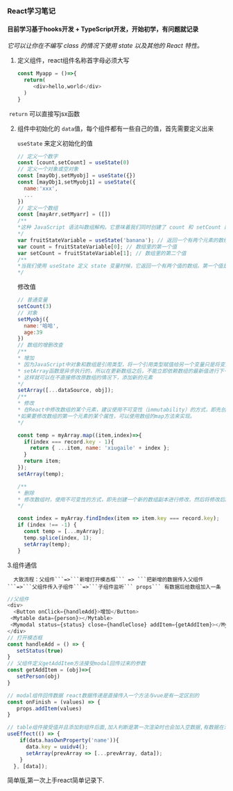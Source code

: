 ### React学习笔记

#### 目前学习基于hooks开发 + TypeScript开发，开始初学，有问题就记录

*它可以让你在不编写 class 的情况下使用 state 以及其他的 React 特性。*

1. 定义组件，react组件名称首字母必须大写

   ``` javascript
   const Myapp = ()=>{
     return(
     	<div>hello,world</div>
     )
   }
   ```

​			``` return ``` 可以直接写jsx函数

2. 组件中初始化的 ``` data ```值，每个组件都有一些自己的值，首先需要定义出来

   ``` useState ``` 来定义初始化的值

   ``` javascript
   // 定义一个数字
   const [count,setCount] = useState(0)
   // 定义一个对象或空对象
   const [mayObj,setMyobj] = useState({})
   const [mayObj1,setMyobj1] = useState({
     name:'xxx',
     ...
   })
   // 定义一个数组
   const [mayArr,setMyarr] = ([])
   /**
   *这种 JavaScript 语法叫数组解构。它意味着我们同时创建了 count 和 setCount 两个变量，count 的值为 useState 返回的第一个值，setCount 是返回的第二个值。它等价于下面的代码：
   */
   var fruitStateVariable = useState('banana'); // 返回一个有两个元素的数组
   var count = fruitStateVariable[0]; // 数组里的第一个值
   var setCount = fruitStateVariable[1]; // 数组里的第二个值
   /**
   *当我们使用 useState 定义 state 变量时候，它返回一个有两个值的数组。第一个值是当前的 state，第二个值是更新 state 的函数。使用 [0] 和 [1] 来访问有点令人困惑，因为它们有特定的含义。这就是我们使用数组解构的原因。
   */
   ```

   修改值

   ``` javascript
   // 普通变量
   setCount(3)
   // 对象
   setMyobj({
     name:'哈哈',
     age:39
   })
   // 数组的增删改查
   /**
   * 增加
   * 因为JavaScript中对象和数组是引用类型，将一个引用类型赋值给另一个变量只是将变量的引用指向原对象或数组，而不是创建一个新的副本。这意味着在修改temp变量时，也会修改dataSource数组。
   * setArray函数是异步执行的，所以在更新数组之后，不能立即依赖数组的最新值进行下一步操作。如果需要对更新后的数组进行操作，可以使用useEffect hook监听数组的变化并执行相关操作。
   * 这样就可以在不直接修改原数组的情况下，添加新的元素
   */
   setArray([...dataSource, obj]);
   /**
   * 修改
   * 在React中修改数组的某个元素，建议使用不可变性（immutability）的方式，即先创建一个数组副本进行修改，然后将修改后的数组副本作为新的状态更新到组件中。
   *如果要修改数组的第一个元素的某个属性，可以使用数组的map方法来实现。
   */

   const temp = myArray.map((item,index)=>{
     if(index === record.key - 1){
       return { ...item, name: 'xiugaile' + index };
     }
     return item;
   });
   setArray(temp);

   /**
   * 删除
   * 修改数组时，使用不可变性的方式，即先创建一个新的数组副本进行修改，然后将修改后的数组副本作为新的状态更新到组件中
   */

   const index = myArray.findIndex(item => item.key === record.key);
   if (index !== -1) {
     const temp = [...myArray];
     temp.splice(index, 1);
     setArray(temp);
   }
   ```

  3.组件通信

      大致流程：父组件```=>```新增打开模态框``` => ```把新增的数据传入父组件```=>```父组件传入子组件```=>```子组件监听``` props``` 有数据后给数组加入一条

   ``` javascript
   //父组件
   <div>
     <Button onClick={handleAdd}>增加</Button>
   	<Mytable data={person}></Mytable>
   	<Mymodal status={status} close={handleClose} addItem={getAddItem}></Mymodal>
   </div>
   // 打开模态框
   const handleAdd = () => {
      setStatus(true)
   }
   // 父组件定义getAddItem方法接受modal回传过来的参数
   const getAddItem = (obj)=>{
      setPerson(obj)
   }

   // modal组件回传数据 react数据传递是直接传入一个方法与vue是有一定区别的
   const onFinish = (values) => {
      props.addItem(values)
   }

   // table组件接受值并且添加到组件后面,加入判断是第一次渲染时也会加入空数据,有数据在添加
   useEffect(() => {
       if(data.hasOwnProperty('name')){
         data.key = uuidv4();
         setArray(prevArray => [...prevArray, data]);
       }
     }, [data]);
   ```

   简单版,第一次上手react简单记录下.
